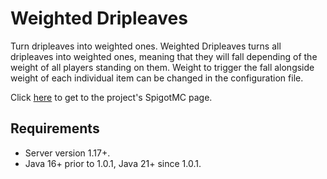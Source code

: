 # Weighted Dripleaves

Turn dripleaves into weighted ones. Weighted Dripleaves turns all dripleaves into weighted ones, meaning that they will fall depending of the weight of all players standing on them. Weight to trigger the fall alongside weight of each individual item can be changed in the configuration file.

Click [here](https://www.spigotmc.org/resources/weighted-dripleaves.93257/) to get to the project's SpigotMC page.

## Requirements

* Server version 1.17+.
* Java 16+ prior to 1.0.1, Java 21+ since 1.0.1.
